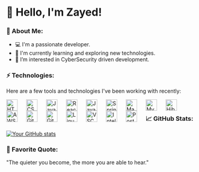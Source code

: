 # 👋 Hello, I'm Zayed!

### 🚀 About Me:

- 💻 I'm a passionate developer.
- 🌱 I'm currently learning and exploring new technologies.
- 🔭 I’m interested in CyberSecurity driven development.
<!-- - 📫 How to reach me: [Your Email] | [Your Website] | [Your LinkedIn]-->

### ⚡ Technologies:

Here are a few tools and technologies I've been working with recently:

<div>
<img align="left" alt="HTML" width="30px" style="padding-right:20px;" src="https://cdn.jsdelivr.net/gh/devicons/devicon/icons/html5/html5-plain.svg" />
<img align="left" alt="CSS" width="30px" style="padding-right:20px;" src="https://cdn.jsdelivr.net/gh/devicons/devicon/icons/css3/css3-plain.svg" />
<img align="left" alt="JavaScript" width="30px" style="padding-right:20px;" src="https://cdn.jsdelivr.net/gh/devicons/devicon/icons/javascript/javascript-plain.svg" />
<img align="left" alt="React" width="30px" style="padding-right:20px;" src="https://cdn.jsdelivr.net/gh/devicons/devicon/icons/react/react-original.svg" />
<img align="left" alt="Java" width="30px" style="padding-right:20px;" src="https://cdn.jsdelivr.net/gh/devicons/devicon/icons/java/java-original.svg"/>
<img align="left" alt="Spring" width="30px" style="padding-right:20px;" src="https://cdn.jsdelivr.net/gh/devicons/devicon/icons/spring/spring-original.svg" />
<img align="left" alt="Maven" width="30px" style="padding-right:20px;" src="https://cdn.jsdelivr.net/gh/devicons/devicon@latest/icons/maven/maven-original.svg" />
<img align="left" alt="MySQL" width="30px" style="padding-right:20px;" src="https://cdn.jsdelivr.net/gh/devicons/devicon@latest/icons/mysql/mysql-original.svg" />
<img align="left" alt="Hibernate" width="30px" style="padding-right:20px;" src="https://cdn.jsdelivr.net/gh/devicons/devicon@latest/icons/hibernate/hibernate-original.svg" />
<img align="left" alt="AWS" width="30px" style="padding-right:20px;" src="https://cdn.jsdelivr.net/gh/devicons/devicon@latest/icons/amazonwebservices/amazonwebservices-original-wordmark.svg" />
<img align="left" alt="Git" width="30px" style="padding-right:20px;" src="https://cdn.jsdelivr.net/gh/devicons/devicon/icons/git/git-original.svg" />
<img align="left" alt="GitHub" width="30px" style="padding-right:20px;" src="https://cdn.jsdelivr.net/gh/devicons/devicon/icons/github/github-original.svg" />
<img align="left" alt="Linux" width="30px" style="padding-right:20px;" src="https://cdn.jsdelivr.net/gh/devicons/devicon/icons/linux/linux-original.svg" />
<img align="left" alt="VSCode" width="30px" style="padding-right:20px;" src="https://cdn.jsdelivr.net/gh/devicons/devicon@latest/icons/vscode/vscode-original.svg" />
<img align="left" alt="Intellj" width="30px" style="padding-right:20px;" src="https://cdn.jsdelivr.net/gh/devicons/devicon@latest/icons/intellij/intellij-original.svg" />          
<img  align="left" alt="Postman" width="30px" style="padding-right:20px;"src="https://cdn.jsdelivr.net/gh/devicons/devicon@latest/icons/postman/postman-original.svg" />

<div>

<br>

### 📈 GitHub Stats:

[![Your GitHub stats](https://github-readme-stats.vercel.app/api?username=shaik-zayed&show_icons=true&theme=gruvbox)](https://github.com/shaik-zayed)

<!-- ### 📫 Connect with Me:
- [LinkedIn](https://www.linkedin.com/in/yourusername)
- [Twitter](https://twitter.com/yourusername)
- [Website](https://www.yourwebsite.com) -->

### 💬 Favorite Quote:

"The quieter you become, the more you are able to hear."
